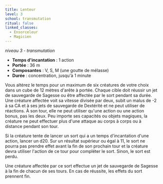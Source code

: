 ```yaml
---
title: Lenteur
level: 3
school: transmutation
ritual: false
linked_classes:
  - Ensorceleur
  - Magicien
---
```

*niveau 3 - transmutation*

- **Temps d'incantation** : 1 action
- **Portée** : 36 m
- **Composantes** : V, S, M (une goutte de mélasse)
- **Durée** : concentration, jusqu'à 1 minute

Vous altérez le temps pour un maximum de six créatures de votre choix dans un cube de 12 mètres d'arête à portée. Chaque cible doit réussir un jet de sauvegarde de Sagesse ou être affectée par le sort pendant sa durée.
Une créature affectée voit sa vitesse divisée par deux, subit un malus de -2 à sa CA et à ses jets de sauvegarde de Dextérité et ne peut utiliser de réactions. À son tour, elle ne peut utiliser qu'une action ou une action bonus, pas les deux. Peu importe ses capacités ou objets magiques, la créature ne peut effectuer plus d'une attaque au corps à corps ou à distance pendant son tour.

Si la créature tente de lancer un sort qui a un temps d'incantation d'une action, lancer un d20. Sur un résultat supérieur ou égal à 11, le sort ne pourra pas prendre effet avant la fin de son prochain tour et la créature devra utiliser l'action de ce tour pour compléter le sort. Sinon, le sort est perdu.

Une créature affectée par ce sort effectue un jet de sauvegarde de Sagesse à la fin de chacun de ses tours. En cas de réussite, les effets du sort prennent fin.